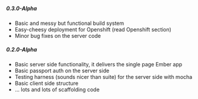 ##### 0.3.0-Alpha
  * Basic and messy but functional build system
  * Easy-cheesy deployment for Openshift (read Openshift section)
  * Minor bug fixes on the server code
##### 0.2.0-Alpha
  * Basic server side functionality, it delivers the single page Ember app
  * Basic passport auth on the server side
  * Testing harness (sounds nicer than suite) for the server side with mocha
  * Basic client side structure
  * ... lots and lots of scaffolding code
